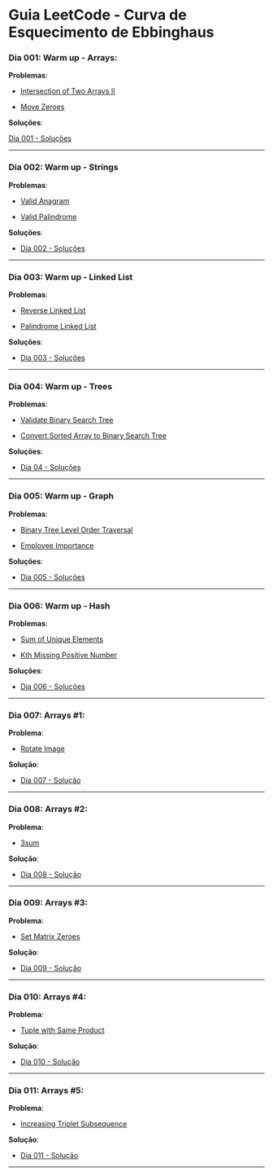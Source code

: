 # Guia LeetCode - Curva de Esquecimento de Ebbinghaus

### Dia 001: Warm up - Arrays:

**Problemas**:

- [Intersection of Two Arrays II](https://leetcode.com/problems/intersection-of-two-arrays-ii)

- [Move Zeroes](https://leetcode.com/problems/move-zeroes/)

**Soluções**: 

[ Dia 001 - Soluções](https://github.com/biogui/guia-leetcode/tree/main/exercicios/day_001_warmup_arrays)

---

### Dia 002: Warm up - Strings

**Problemas**:

- [Valid Anagram](https://leetcode.com/problems/valid-anagram/)

- [Valid Palindrome](https://leetcode.com/problems/valid-palindrome/)

**Soluções**: 

- [ Dia 002 - Soluções](https://github.com/biogui/guia-leetcode/tree/main/exercicios/day_002_warmup_strings)

---

### Dia 003: Warm up - Linked List

**Problemas**:

- [Reverse Linked List](https://leetcode.com/problems/reverse-linked-list/)

- [Palindrome Linked List](https://leetcode.com/problems/palindrome-linked-list/)

**Soluções**: 

- [ Dia 003 - Soluções](https://github.com/biogui/guia-leetcode/tree/main/exercicios/day_003_warmup_linked_list)

---

### Dia 004: Warm up - Trees

**Problemas**:

- [Validate Binary Search Tree](https://leetcode.com/problems/validate-binary-search-tree/)

- [Convert Sorted Array to Binary Search Tree](https://leetcode.com/problems/convert-sorted-array-to-binary-search-tree/)

**Soluções**:

- [ Dia 04 - Soluções](https://github.com/biogui/guia-leetcode/tree/main/exercicios/day_004_warmup_trees)

---

### Dia 005: Warm up - Graph

**Problemas**:

- [Binary Tree Level Order Traversal](https://leetcode.com/problems/binary-tree-level-order-traversal/)

- [Employee Importance](https://leetcode.com/problems/employee-importance/)

**Soluções**:

- [ Dia 005 - Soluções](https://github.com/biogui/guia-leetcode/tree/main/exercicios/day_005_warmup_graph)

---


### Dia 006: Warm up - Hash

**Problemas**:

- [Sum of Unique Elements](https://leetcode.com/problems/sum-of-unique-elements/)

- [Kth Missing Positive Number](https://leetcode.com/problems/kth-missing-positive-number/)

**Soluções**:

- [ Dia 006 - Soluções](https://github.com/biogui/guia-leetcode/tree/main/exercicios/day_006_warmup_hash)

---

### Dia 007: Arrays #1:

**Problema**:

- [Rotate Image](https://leetcode.com/problems/rotate-image/)

**Solução**:

- [ Dia 007 - Solução](https://github.com/biogui/guia-leetcode/tree/main/exercicios/day_007_arrays_1)

---

### Dia 008: Arrays #2:

**Problema**:

- [3sum](https://leetcode.com/problems/3sum/)

**Solução**:

- [ Dia 008 - Solução](https://github.com/biogui/guia-leetcode/tree/main/exercicios/day_008_arrays_2)

---

### Dia 009: Arrays #3:

**Problema**:

- [Set Matrix Zeroes](https://leetcode.com/problems/set-matrix-zeroes/)

**Solução**:

- [ Dia 009 - Solução](https://github.com/biogui/guia-leetcode/tree/main/exercicios/day_009_arrays_3)

---

### Dia 010: Arrays #4:

**Problema**:

- [Tuple with Same Product](https://leetcode.com/problems/tuple-with-same-product/)

**Solução**:

- [ Dia 010 - Solução](https://github.com/biogui/guia-leetcode/tree/main/exercicios/day_010_arrays_4)

---


### Dia 011: Arrays #5:

**Problema**:

- [Increasing Triplet Subsequence](https://leetcode.com/problems/increasing-triplet-subsequence/)

**Solução**:

- [ Dia 011 - Solução](https://github.com/biogui/guia-leetcode/tree/main/exercicios/day_011_arrays_5)

---
